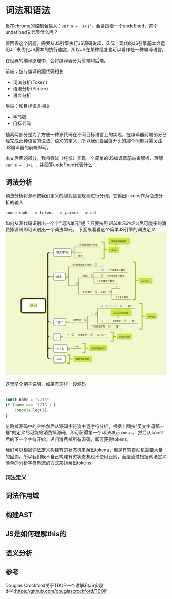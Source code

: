 # 词法和语法
当在chrome的控制台输入：` var a = '1+1' `，会紧跟着一个undefined，这个undefined又代表什么呢？  
  
要回答这个问题，需要从JS引擎执行JS源码说起，实际上现代的JS引擎基本会运用JIT来优化JS脚本的执行速度，所以JS在某种程度也可以看作是一种编译语言。
   
在经典的编译原理中，会将编译器分为前端和后端。
   
前端：仅与编译的源代码相关

- 词法分析(Token)
- 语法分析(Parser)
- 语义分析

后端：和目标语言相关

- 字节码
- 目标代码

抽离两部分是为了方便一种源代码在不同目标语言上的实现，在编译器前端部分已经完成此种语言的语法、语义的定义，所以我们要回答开头的那个问题只需关注JS编译器的前端即可。


本文后面的部分，我将尝试（挖坑）实现一个简单的JS编译器前端来解析、理解` var a = '1+1' `，并回答undefined代表什么
## 词法分析
词法分析将源码按我们定义的编程语言规则进行分词，它输出tokens作为语法分析的输入

`souce code --> tokens --> parser --> ast`

如何从源代码识别出一个个"词法单元"呢？只要按照*词法单元的定义*尽可能多的消费掉源码即可识别出一个词法单元。
下面来看看这个简单JS引擎的词法定义
![tokens](../resource/token.png)

这里举个例子说明，如果有这样一段源码

```javascript

const name = "7213";
if (name === '7213') {
    console.log(1);
}
```

忽略掉源码中的空格然后从源码字符流中逐字符分析，根据上图按"英文字母那一框"的定义尽可能的消费掉源码，即可获得第一个*词法单元* `const`。
然后从const后的下一个字符开始，递归消费掉所有源码，即可获得tokens。


我们可以根据词法定义构建有穷状态机来解出tokens，但是有穷自动机需要大量的回溯，所以我们既不自己构建有穷状态机也不使用正则，而是通过根据词法定义简单的分析字符串流的方式来拆解出tokens



### 词法定义

## 词法作用域

## 构建AST

## JS是如何理解this的

## 语义分析

## 参考
Douglas Crockford关于TDOP一个讲解和JS实现d44:https://github.com/douglascrockford/TDOP

